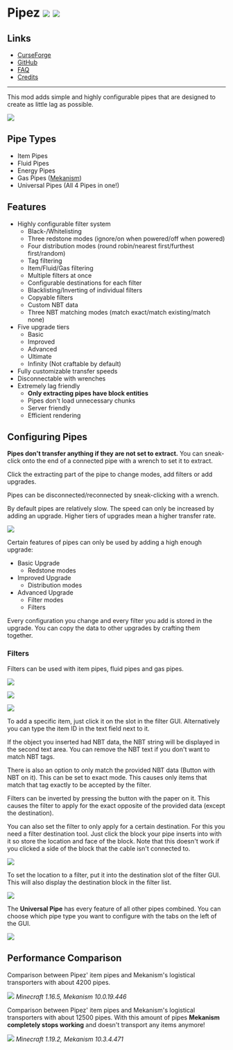 <!-- modrinth_exclude.start -->

# Pipez ![](http://cf.way2muchnoise.eu/full_443900_downloads.svg) ![](http://cf.way2muchnoise.eu/versions/443900.svg)

## Links

- [CurseForge](https://www.curseforge.com/minecraft/mc-mods/pipez)
- [GitHub](https://github.com/henkelmax/pipez)
- [FAQ](https://modrepo.de/minecraft/pipez/faq)
- [Credits](https://modrepo.de/minecraft/pipez/credits)

---

<!-- modrinth_exclude.end -->

This mod adds simple and highly configurable pipes that are designed to create as little lag as possible.

![](https://i.imgur.com/F3Ja4m4.png)

## Pipe Types

- Item Pipes
- Fluid Pipes
- Energy Pipes
- Gas Pipes ([Mekanism](https://www.curseforge.com/minecraft/mc-mods/mekanism))
- Universal Pipes (All 4 Pipes in one!)

## Features

- Highly configurable filter system
  - Black-/Whitelisting
  - Three redstone modes (ignore/on when powered/off when powered)
  - Four distribution modes (round robin/nearest first/furthest first/random)
  - Tag filtering
  - Item/Fluid/Gas filtering
  - Multiple filters at once
  - Configurable destinations for each filter
  - Blacklisting/Inverting of individual filters
  - Copyable filters
  - Custom NBT data
  - Three NBT matching modes (match exact/match existing/match none)
- Five upgrade tiers
  - Basic
  - Improved
  - Advanced
  - Ultimate
  - Infinity (Not craftable by default)
- Fully customizable transfer speeds
- Disconnectable with wrenches
- Extremely lag friendly
  - **Only extracting pipes have block entities**
  - Pipes don't load unnecessary chunks
  - Server friendly
  - Efficient rendering

## Configuring Pipes

**Pipes don't transfer anything if they are not set to extract.**
You can sneak-click onto the end of a connected pipe with a wrench to set it to extract.

Click the extracting part of the pipe to change modes, add filters or add upgrades.

Pipes can be disconnected/reconnected by sneak-clicking with a wrench.

By default pipes are relatively slow. The speed can only be increased by adding an upgrade.
Higher tiers of upgrades mean a higher transfer rate.

![](https://media.giphy.com/media/RknAMZ8BPsAX73SCj9/giphy.gif)

Certain features of pipes can only be used by adding a high enough upgrade:

- Basic Upgrade
  - Redstone modes
- Improved Upgrade
  - Distribution modes
- Advanced Upgrade
  - Filter modes
  - Filters
  
Every configuration you change and every filter you add is stored in the upgrade.
You can copy the data to other upgrades by crafting them together.

### Filters

Filters can be used with item pipes, fluid pipes and gas pipes.

![](https://i.imgur.com/cO7Hr4Y.png)

![](https://i.imgur.com/ThD0ou1.png)

![](https://i.imgur.com/sFDCKEa.png)

To add a specific item, just click it on the slot in the filter GUI.
Alternatively you can type the item ID in the text field next to it.

If the object you inserted had NBT data, the NBT string will be displayed in the second text area.
You can remove the NBT text if you don't want to match NBT tags.

There is also an option to only match the provided NBT data (Button with NBT on it).
This can be set to exact mode.
This causes only items that match that tag exactly to be accepted by the filter.

Filters can be inverted by pressing the button with the paper on it.
This causes the filter to apply for the exact opposite of the provided data (except the destination).

You can also set the filter to only apply for a certain destination.
For this you need a filter destination tool.
Just click the block your pipe inserts into with it so store the location and face of the block.
Note that this doesn't work if you clicked a side of the block that the cable isn't connected to.

![](https://media.giphy.com/media/TpGoZ3sLyuDXU9B5re/giphy.gif)

To set the location to a filter, put it into the destination slot of the filter GUI.
This will also display the destination block in the filter list.

![](https://i.imgur.com/N5T9HWR.png)

The **Universal Pipe** has every feature of all other pipes combined.
You can choose which pipe type you want to configure with the tabs on the left of the GUI.

![](https://i.imgur.com/0IXNja8.png)

## Performance Comparison

Comparison between Pipez' item pipes and Mekanism's logistical transporters with about 4200 pipes.

![](https://i.imgur.com/t6iJe4H.png)
*Minecraft 1.16.5, Mekanism 10.0.19.446*


Comparison between Pipez' item pipes and Mekanism's logistical transporters with about 12500 pipes.
With this amount of pipes **Mekanism completely stops working** and doesn't transport any items anymore!

![](https://i.imgur.com/IU8FbRe.png)
*Minecraft 1.19.2, Mekanism 10.3.4.471*